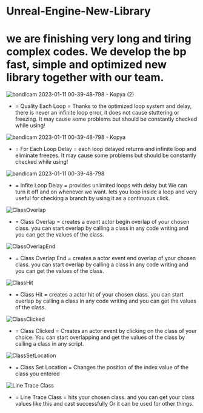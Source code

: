 # Unreal-Engine-New-Library
we are finishing very long and tiring complex codes. We develop the bp fast, simple and optimized new library together with our team.
=========================================================================================================================================================================
![bandicam 2023-01-11 00-39-48-798 - Kopya (2)](https://user-images.githubusercontent.com/112575364/211668188-45f8ddfa-f24e-4d37-9e5c-9c2246cf6024.png) 

* = Quality Each Loop = Thanks to the optimized loop system and delay, there is never an infinite loop error, it does not cause stuttering or freezing. It may cause some problems but should be constantly checked while using! 

![bandicam 2023-01-11 00-39-48-798 - Kopya](https://user-images.githubusercontent.com/112575364/211670343-f681f0c6-498c-4827-bd1b-d08055dedbd0.png)

* = For Each Loop Delay = each loop delayed returns and infinite loop and eliminate freezes. It may cause some problems but should be constantly checked while using!

![bandicam 2023-01-11 00-39-48-798](https://user-images.githubusercontent.com/112575364/211671244-2eb26b90-3f2a-4ad9-bb68-64669bfeb9b5.png)

* = Infite Loop Delay = provides unlimited loops with delay but We can turn it off and on whenever we want. lets you loop inside a loop and very useful for checking a branch by using it as a continuous click.

![ClassOverlap](https://user-images.githubusercontent.com/112575364/211673252-67e8034b-6526-4357-a337-273ff46288af.png)

* = Class Overlap = creates a event actor begin overlap of your chosen class. you can start overlap by calling a class in any code writing and you can get the values of the class.

![ClassOverlapEnd](https://user-images.githubusercontent.com/112575364/211674157-98f40755-f166-41cb-9de6-6a68fbf29262.png)

* = Class Overlap End = creates a actor event end overlap of your chosen class. you can start overlap by calling a class in any code writing and you can get the values of the class.

![ClassHit](https://user-images.githubusercontent.com/112575364/211674765-290ab05e-fc4c-4cea-99ba-3e0b6f99ebec.png)

* = Class Hit = creates a actor hit of your chosen class. you can start overlap by calling a class in any code writing and you can get the values of the class.

![ClassClicked](https://user-images.githubusercontent.com/112575364/211675056-e57f28e8-2bba-43de-aae4-bc3e84edf119.png)

* = Class Clicked = Creates an actor event by clicking on the class of your choice. You can start overlapping and get the values ​​of the class by calling a class in any script.

![ClassSetLocation](https://user-images.githubusercontent.com/112575364/211676364-c595c00a-c270-40c5-bbb5-8294c1aa8f42.png)

* = Class Set Location = Changes the position of the index value of the class you entered

![Line Trace Class](https://user-images.githubusercontent.com/112575364/211677080-25edd4b5-5014-4562-96ce-081ce06356e6.png)

* = Line Trace Class = hits your chosen class. and you can get your class values like this and cast successfully Or it can be used for other things.






